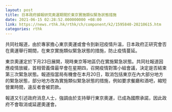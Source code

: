 ```yaml
---
layout: post
title: 日本政府據報研究奧運期間於東京實施類似緊急狀態措施
date: 2021-06-15 02:28:52.000000000 +08:00
link: https://news.rthk.hk/rthk/ch/component/k2/1595840-20210615.htm
categories: rthk
---
```


共同社報道，由於專家擔心東京奧運或會令到新冠疫情升溫，日本政府正研究會否在奧運舉行期間，在東京實施類似緊急狀態的措施，防止疫情蔓延。

東京奧運定於下月23日展開，現時東京等地區仍在實施緊急狀態。共同社報道因應疫情放緩，首相菅義偉最早會在星期四，召開疫情對策小組會議，決定是否結束第三次緊急狀態。報道指當局有機會在本月20日，取消包括東京在內大部分地方的緊急狀態，部分地方改為實施類似緊急狀態的措施，例如要求餐廳和酒吧，縮短營業時間，違反者會被罰款。

報道又引述政府消息人士，強調由於支持舉行東京奧運，已成為國際承諾，因此政府不會取消或延遲奧運會。
